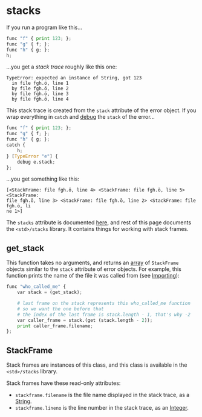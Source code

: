 # stacks

If you run a program like this...

```python
func "f" { print 123; };
func "g" { f; };
func "h" { g; };
h;
```

...you get a *stack trace* roughly like this one:

```
TypeError: expected an instance of String, got 123
  in file fgh.ö, line 1
  by file fgh.ö, line 2
  by file fgh.ö, line 3
  by file fgh.ö, line 4
```

This stack trace is created from the `stack` attribute of the error object. If
you wrap everything in `catch` and [debug](../builtins.md#debug) the `stack` of
the error...

```python
func "f" { print 123; };
func "g" { f; };
func "h" { g; };
catch {
    h;
} [TypeError "e"] {
    debug e.stack;
};
```

...you get something like this:

```
[<StackFrame: file fgh.ö, line 4> <StackFrame: file fgh.ö, line 5> <StackFrame:
file fgh.ö, line 3> <StackFrame: file fgh.ö, line 2> <StackFrame: file fgh.ö, li
ne 1>]
```

The `stacks` attribute is documented [here](../errors.md), and rest of this
page documents the `<std>/stacks` library. It contains things for working
with stack frames.


## get_stack

This function takes no arguments, and returns an [array](../builtins.md) of
`StackFrame` objects similar to the `stack` attribute of error objects. For
example, this function prints the name of the file it was called from (see
[Importing](../importing.md)):

```python
func "who_called_me" {
    var stack = (get_stack);

    # last frame on the stack represents this who_called_me function
    # so we want the one before that
    # the index of the last frame is stack.length - 1, that's why -2
    var caller_frame = stack.(get (stack.length - 2));
    print caller_frame.filename;
};
```


## StackFrame

Stack frames are instances of this class, and this class is available in the
`<std>/stacks` library.

Stack frames have these read-only attributes:
- `stackframe.filename` is the file name displayed in the stack trace, as a
  [String](../builtins.md#string).
- `stackframe.lineno` is the line number in the stack trace, as an
  [Integer](../builtins.md#integer).
